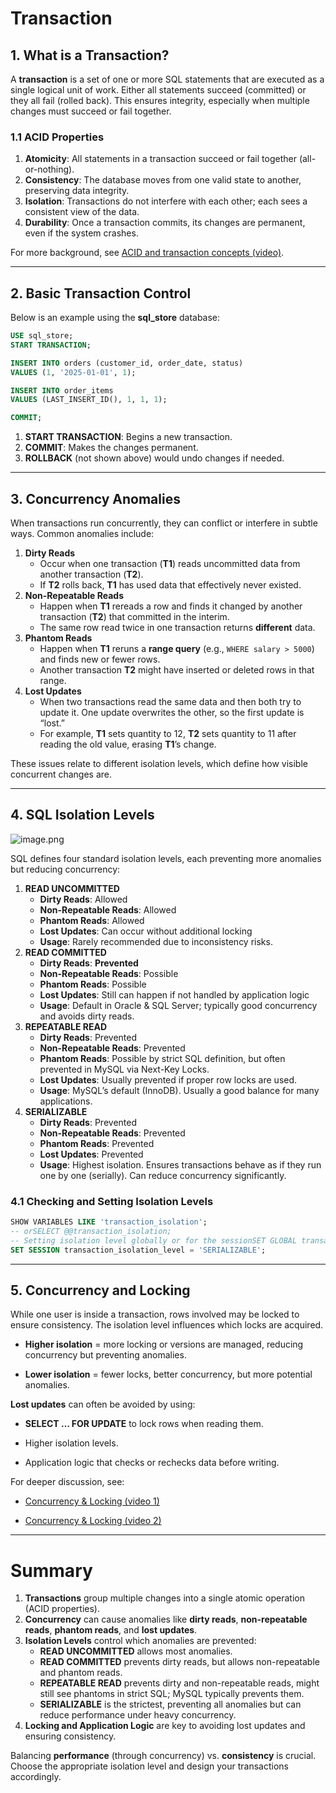 # Transaction

## 1. What is a Transaction?

A **transaction** is a set of one or more SQL statements that are executed as a single logical unit of work. Either all statements succeed (committed) or they all fail (rolled back). This ensures integrity, especially when multiple changes must succeed or fail together.

### **1.1 ACID Properties**

1. **Atomicity**: All statements in a transaction succeed or fail together (all-or-nothing).
2. **Consistency**: The database moves from one valid state to another, preserving data integrity.
3. **Isolation**: Transactions do not interfere with each other; each sees a consistent view of the data.
4. **Durability**: Once a transaction commits, its changes are permanent, even if the system crashes.

For more background, see [ACID and transaction concepts (video)](https://www.bilibili.com/video/BV1UE41147KC/?p=85).

---

## 2. Basic Transaction Control

Below is an example using the **sql_store** database:

```sql
USE sql_store;
START TRANSACTION;

INSERT INTO orders (customer_id, order_date, status)
VALUES (1, '2025-01-01', 1);

INSERT INTO order_items
VALUES (LAST_INSERT_ID(), 1, 1, 1);

COMMIT;
```

1. **START TRANSACTION**: Begins a new transaction.
2. **COMMIT**: Makes the changes permanent.
3. **ROLLBACK** (not shown above) would undo changes if needed.

---

## 3. Concurrency Anomalies

When transactions run concurrently, they can conflict or interfere in subtle ways. Common anomalies include:

1. **Dirty Reads**
    - Occur when one transaction (**T1**) reads uncommitted data from another transaction (**T2**).
    - If **T2** rolls back, **T1** has used data that effectively never existed.
2. **Non-Repeatable Reads**
    - Happen when **T1** rereads a row and finds it changed by another transaction (**T2**) that committed in the interim.
    - The same row read twice in one transaction returns **different** data.
3. **Phantom Reads**
    - Happen when **T1** reruns a **range query** (e.g., `WHERE salary > 5000`) and finds new or fewer rows.
    - Another transaction **T2** might have inserted or deleted rows in that range.
4. **Lost Updates**
    - When two transactions read the same data and then both try to update it. One update overwrites the other, so the first update is “lost.”
    - For example, **T1** sets quantity to 12, **T2** sets quantity to 11 after reading the old value, erasing **T1**’s change.

These issues relate to different isolation levels, which define how visible concurrent changes are.

---

## 4. SQL Isolation Levels

![image.png](Transaction%201a028e7162a58034b39fd8e92cf31724/image.png)

SQL defines four standard isolation levels, each preventing more anomalies but reducing concurrency:

1. **READ UNCOMMITTED**
    - **Dirty Reads**: Allowed
    - **Non-Repeatable Reads**: Allowed
    - **Phantom Reads**: Allowed
    - **Lost Updates**: Can occur without additional locking
    - **Usage**: Rarely recommended due to inconsistency risks.
2. **READ COMMITTED**
    - **Dirty Reads**: **Prevented**
    - **Non-Repeatable Reads**: Possible
    - **Phantom Reads**: Possible
    - **Lost Updates**: Still can happen if not handled by application logic
    - **Usage**: Default in Oracle & SQL Server; typically good concurrency and avoids dirty reads.
3. **REPEATABLE READ**
    - **Dirty Reads**: Prevented
    - **Non-Repeatable Reads**: Prevented
    - **Phantom Reads**: Possible by strict SQL definition, but often prevented in MySQL via Next-Key Locks.
    - **Lost Updates**: Usually prevented if proper row locks are used.
    - **Usage**: MySQL’s default (InnoDB). Usually a good balance for many applications.
4. **SERIALIZABLE**
    - **Dirty Reads**: Prevented
    - **Non-Repeatable Reads**: Prevented
    - **Phantom Reads**: Prevented
    - **Lost Updates**: Prevented
    - **Usage**: Highest isolation. Ensures transactions behave as if they run one by one (serially). Can reduce concurrency significantly.

### 4.1 Checking and Setting Isolation Levels

```sql
SHOW VARIABLES LIKE 'transaction_isolation';
-- orSELECT @@transaction_isolation;
-- Setting isolation level globally or for the sessionSET GLOBAL transaction_isolation_level = 'SERIALIZABLE';
SET SESSION transaction_isolation_level = 'SERIALIZABLE';
```

---

## 5. Concurrency and Locking

While one user is inside a transaction, rows involved may be locked to ensure consistency. The isolation level influences which locks are acquired.

- **Higher isolation** = more locking or versions are managed, reducing concurrency but preventing anomalies.

- **Lower isolation** = fewer locks, better concurrency, but more potential anomalies.

**Lost updates** can often be avoided by using:
- **SELECT … FOR UPDATE** to lock rows when reading them.

- Higher isolation levels.

- Application logic that checks or rechecks data before writing.

For deeper discussion, see:
- [Concurrency & Locking (video 1)](https://www.bilibili.com/video/BV1UE41147KC/?p=88)

- [Concurrency & Locking (video 2)](https://www.bilibili.com/video/BV1UE41147KC/?p=89)

---

# **Summary**

1. **Transactions** group multiple changes into a single atomic operation (ACID properties).
2. **Concurrency** can cause anomalies like **dirty reads**, **non-repeatable reads**, **phantom reads**, and **lost updates**.
3. **Isolation Levels** control which anomalies are prevented:
    - **READ UNCOMMITTED** allows most anomalies.
    - **READ COMMITTED** prevents dirty reads, but allows non-repeatable and phantom reads.
    - **REPEATABLE READ** prevents dirty and non-repeatable reads, might still see phantoms in strict SQL; MySQL typically prevents them.
    - **SERIALIZABLE** is the strictest, preventing all anomalies but can reduce performance under heavy concurrency.
4. **Locking and Application Logic** are key to avoiding lost updates and ensuring consistency.

Balancing **performance** (through concurrency) vs. **consistency** is crucial. Choose the appropriate isolation level and design your transactions accordingly.